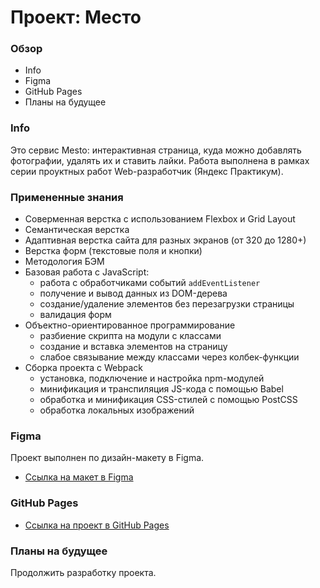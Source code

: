 # Проект: Место

### Обзор

- Info
- Figma
- GitHub Pages
- Планы на будущее

### **Info**

Это сервис Mesto: интерактивная страница, куда можно добавлять фотографии, удалять их и ставить лайки.
Работа выполнена в рамках серии проуктных работ Web-разработчик (Яндекс Практикум).

### Примененные знания

- Соверменная верстка с использованием Flexbox и Grid Layout
- Семантическая верстка
- Адаптивная верстка сайта для разных экранов (от 320 до 1280+)
- Верстка форм (текстовые поля и кнопки)
- Методология БЭМ
- Базовая работа с JavaScript:
  - работа с обработчиками событий `addEventListener`
  - получение и вывод данных из DOM-дерева
  - создание/удаление элементов без перезагрузки страницы
  - валидация форм
- Объектно-ориентированное программирование
  - разбиение скрипта на модули с классами
  - создание и вставка элементов на страницу
  - слабое связывание между классами через колбек-функции
- Сборка проекта с Webpack
  - установка, подключение и настройка npm-модулей
  - минификация и транспиляция JS-кода с помощью Babel
  - обработка и минификация CSS-стилей с помощью PostCSS
  - обработка локальных изображений

### **Figma**

Проект выполнен по дизайн-макету в Figma.

- [Ссылка на макет в Figma](https://www.figma.com/file/2cn9N9jSkmxD84oJik7xL7/JavaScript.-Sprint-4?node-id=0%3A1)

### **GitHub Pages**

- [Ссылка на проект в GitHub Pages](https://sattturday.github.io/mesto/)

### **Планы на будущее**

Продолжить разработку проекта.
